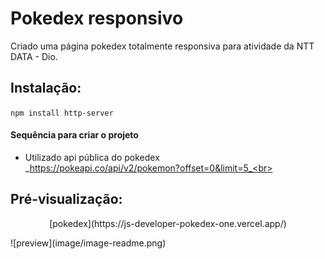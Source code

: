 # Pokedex responsivo
 <p>Criado uma página pokedex totalmente responsiva para atividade da NTT DATA - Dio.</p>

 ## Instalação:

`npm install http-server`<br>

#### Sequência para criar o projeto

- Utilizado api pública do pokedex <br>
  _https://pokeapi.co/api/v2/pokemon?offset=0&limit=5_<br>
 
## Pré-visualização:

<p align="center">[pokedex](https://js-developer-pokedex-one.vercel.app/)</p>
![preview](image/image-readme.png)

